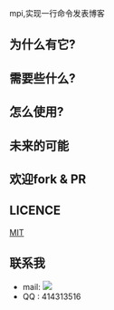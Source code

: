 
mpi,实现一行命令发表博客

## 为什么有它?

## 需要些什么?

## 怎么使用?

## 未来的可能

## 欢迎fork & PR

## LICENCE
[MIT](LICENCE-MIT.txt)

## 联系我
* mail: <img style="display:inline" src="http://ounix1xcw.bkt.clouddn.com/gmail.png"></img>
* QQ  : 414313516 
